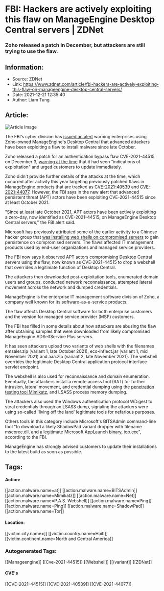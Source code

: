 # FBI: Hackers are actively exploiting this flaw on ManageEngine Desktop Central servers | ZDNet
### Zoho released a patch in December, but attackers are still trying to use the flaw.

## Information:
+ Source: ZDNet
+ Link: https://www.zdnet.com/article/fbi-hackers-are-actively-exploiting-this-flaw-on-manageengine-desktop-central-servers/
+ Date: 2021-12-21 12:35:40
+ Author: Liam Tung


## Article:
![Article Image](https://www.zdnet.com/a/img/resize/4d6efe55c71ac9e4a8a686519ae71817dfddff45/2021/11/16/7c0cdc25-9d34-4c8b-958a-14ae16877a83/the-hands-of-a-computer-hacker-over-a-keyboard.jpg?width=770&height=578&fit=crop&auto=webp)

The FBI's cyber division has [issued an alert](https://www.ic3.gov/Media/News/2021/211220.pdf) warning enterprises using Zoho-owned ManageEngine's Desktop Central that advanced attackers have been exploiting a flaw to install malware since late October.

Zoho released a patch for an authentication bypass flaw CVE-2021-44515 on December 3, [warning at the time](https://pitstop.manageengine.com/portal/en/community/topic/an-authentication-bypass-vulnerability-identified-and-fixed-in-desktop-central-and-desktop-central-msp) that it had seen "indications of exploitation" and urged customers to update immediately.    

Zoho didn't provide further details of the attacks at the time, which occurred after activity this year targeting previously patched flaws in ManageEngine products that are tracked as [CVE-2021-40539](https://www.zdnet.com/article/microsoft-chinese-hackers-are-targeting-zoho-manageengine-software/) and [CVE-2021-44077](https://www.zdnet.com/article/fbi-warning-hackers-are-targeting-this-flaw-in-zoho-manageengine-servicedesk-plus/). However, the FBI says in the new alert that advanced persistent threat (APT) actors have been exploiting CVE-2021-44515 since at least October 2021. 

"Since at least late October 2021, APT actors have been actively exploiting a zero-day, now identified as CVE-2021-44515, on ManageEngine Desktop Central servers," the FBI alert said.

Microsoft has previously attributed some of the earlier activity to a Chinese hacker group that [was installing web shells on compromised servers](https://www.zdnet.com/article/microsoft-chinese-hackers-are-targeting-zoho-manageengine-software/) to gain persistence on compromised servers. The flaws affected IT management products used by end-user organizations and managed service providers.  

The FBI now says it observed APT actors compromising Desktop Central servers using the flaw, now known as CVE-2021-44515 to drop a webshell that overrides a legitimate function of Desktop Central. 

The attackers then downloaded post-exploitation tools, enumerated domain users and groups, conducted network reconnaissance, attempted lateral movement across the network and dumped credentials.






ManageEngine is the enterprise IT management software division of Zoho, a company well known for its software-as-a-service products.

The flaw affects Desktop Central software for both enterprise customers and the version for managed service provider (MSP) customers.

The FBI has filled in some details about how attackers are abusing the flaw after obtaining samples that were downloaded from likely compromised ManageEngine ADSelfService Plus servers.

It has seen attackers upload two variants of web shells with the filenames emsaler.zip (variant 1, late October 2021), eco-inflect.jar (variant 1, mid November 2021) and aaa.zip (variant 2, late November 2021). The webshell overrides the legitimate Desktop Central application protocol interface servlet endpoint. 

The webshell is also used for reconnaissance and domain enumeration. Eventually, the attackers install a remote access tool (RAT) for further intrusion, lateral movement, and credential dumping using the [penetration testing tool Mimikatz](https://www.zdnet.com/article/marriott-ceo-shares-post-mortem-on-last-years-hack/), and LSASS process memory dumping. 

The attackers also used the Windows authentication protocol WDigest to steal credentials through an LSASS dump, signaling the attackers were using so-called 'living off the land' legitimate tools for nefarious purposes. 

Others tools in this category include Microsoft's BITSAdmin command-line tool "to download a likely ShadowPad variant dropper with filename mscoree.dll, and a legitimate Microsoft AppLaunch binary, iop.exe", according to the FBI.   

ManageEngine has strongly advised customers to update their installations to the latest build as soon as possible.





## Tags:

#### Action:
[[action.malware.name=at]] [[action.malware.name=BITSAdmin]] [[action.malware.name=Mimikatz]] [[action.malware.name=Net]] [[action.malware.name=P.A.S. Webshell]] [[action.malware.name=Ping]] [[action.malware.name=Ping]] [[action.malware.name=ShadowPad]] [[action.malware.name=Tor]]

#### Location:
[[victim.city.name=]] [[victim.country.name=Haiti]] [[victim.continent.name=North and Central America]]

### Autogenerated Tags:
[[Manageengine]] [[Cve-2021-44515]] [[Webshell]] [[(variant]] [[ZDNet]]
#### CVE's
[[CVE-2021-44515]] [[CVE-2021-40539]] [[CVE-2021-44077]]

